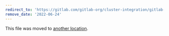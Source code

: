 ```yaml
---
redirect_to: 'https://gitlab.com/gitlab-org/cluster-integration/gitlab-agent/-/blob/master/doc/local.md'
remove_date: '2022-06-24'
---
```


This file was moved to [another location](https://gitlab.com/gitlab-org/cluster-integration/gitlab-agent/-/blob/master/doc/local.md).

<!-- This redirect file can be deleted after <2022-06-24>. -->
<!-- Before deletion, see: https://docs.gitlab.com/ee/development/documentation/#move-or-rename-a-page -->
